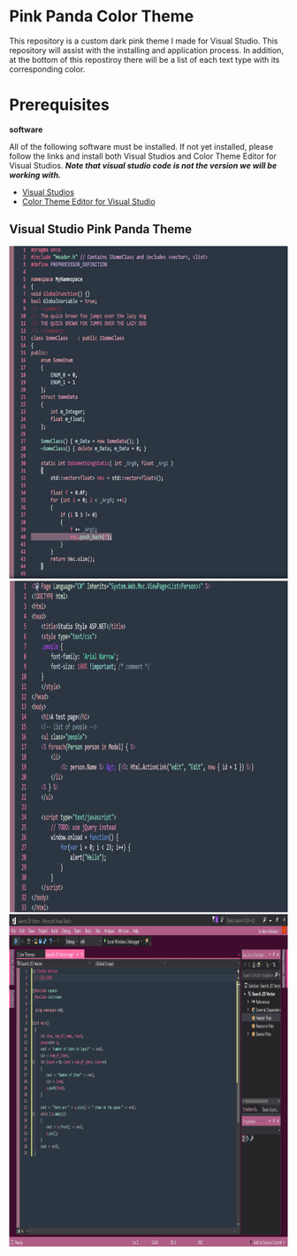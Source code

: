 <!--https://studiostyl.es/schemes/pink-panda-1-->

# Pink Panda Color Theme 
 This repository is a custom dark pink theme I made for Visual Studio. This repository will assist with the installing and application process. In addition, at the bottom of this repostiroy there will be a list of each text type with its corresponding color. 
 
# Prerequisites
**software** 

All of the following software must be installed. If not yet installed, please follow the links and install both Visual Studios and Color Theme Editor for Visual Studios. ***Note that visual studio code is not the version we will be working with.***

- [Visual Studios](https://visualstudio.microsoft.com/)
- [Color Theme Editor for Visual Studio](https://marketplace.visualstudio.com/items?itemName=VisualStudioPlatformTeam.VisualStudio2017ColorThemeEditor)






## Visual Studio Pink Panda Theme

<img src="Repository Images/c++ Sample code.JPG" width="1200" height="600">

<img src="Repository Images/HTML Sample Code.JPG" width="1200" height="600">

<img src="Repository Images/Visual Studio Pink Panda Theme.JPG" width="1200" height="600">



